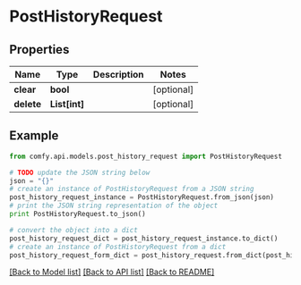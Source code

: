 # PostHistoryRequest


## Properties

Name | Type | Description | Notes
------------ | ------------- | ------------- | -------------
**clear** | **bool** |  | [optional] 
**delete** | **List[int]** |  | [optional] 

## Example

```python
from comfy.api.models.post_history_request import PostHistoryRequest

# TODO update the JSON string below
json = "{}"
# create an instance of PostHistoryRequest from a JSON string
post_history_request_instance = PostHistoryRequest.from_json(json)
# print the JSON string representation of the object
print PostHistoryRequest.to_json()

# convert the object into a dict
post_history_request_dict = post_history_request_instance.to_dict()
# create an instance of PostHistoryRequest from a dict
post_history_request_form_dict = post_history_request.from_dict(post_history_request_dict)
```
[[Back to Model list]](../README.md#documentation-for-models) [[Back to API list]](../README.md#documentation-for-api-endpoints) [[Back to README]](../README.md)


